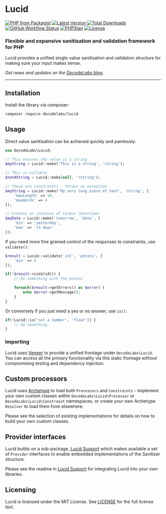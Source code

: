 # Lucid

[![PHP from Packagist](https://img.shields.io/packagist/php-v/decodelabs/lucid?style=flat)](https://packagist.org/packages/decodelabs/lucid)
[![Latest Version](https://img.shields.io/packagist/v/decodelabs/lucid.svg?style=flat)](https://packagist.org/packages/decodelabs/lucid)
[![Total Downloads](https://img.shields.io/packagist/dt/decodelabs/lucid.svg?style=flat)](https://packagist.org/packages/decodelabs/lucid)
[![GitHub Workflow Status](https://img.shields.io/github/workflow/status/decodelabs/lucid/Integrate)](https://github.com/decodelabs/lucid/actions/workflows/integrate.yml)
[![PHPStan](https://img.shields.io/badge/PHPStan-enabled-44CC11.svg?longCache=true&style=flat)](https://github.com/phpstan/phpstan)
[![License](https://img.shields.io/packagist/l/decodelabs/lucid?style=flat)](https://packagist.org/packages/decodelabs/lucid)

### Flexible and expansive sanitisation and validation framework for PHP

Lucid provides a unified single-value sanitisation and validation structure for making sure your input makes sense.

_Get news and updates on the [DecodeLabs blog](https://blog.decodelabs.com)._

---


## Installation

Install the library via composer:

```bash
composer require decodelabs/lucid
```

## Usage

Direct value sanitisation can be achieved quickly and painlessly:

```php
use DecodeLabs\Lucid;

// This ensures the value is a string
$myString = Lucid::make('This is a string', 'string');

// This is nullable
$notAString = Lucid::make(null, '?string');

// These are constraints - throws an exception
$myString = Lucid::make('My very long piece of text', 'string', [
    'maxLength' => 10,
    'maxWords' => 4
]);

// Creates an instance of Carbon (DateTime)
$myDate = Lucid::make('tomorrow', 'date', [
    'min' => 'yesterday',
    'max' => '+3 days'
]);
```

If you need more fine grained control of the responses to constraints, use <code>validate()</code>:

```php
$result = Lucid::validate('int', 'potato', [
    'min' => 4
]);

if(!$result->isValid()) {
    // Do something with the potato

    foreach($result->getErrors() as $error) {
        echo $error->getMessage();
    }
}
```

Or conversely if you just need a yes or no answer, use <code>is()</code>:

```php
if(!Lucid::is('not a number', 'float')) {
    // do something
}
```

### Importing

Lucid uses [Veneer](https://github.com/decodelabs/veneer) to provide a unified frontage under <code>DecodeLabs\Lucid</code>.
You can access all the primary functionality via this static frontage without compromising testing and dependency injection.


## Custom processors

Lucid uses [Archetype](https://github.com/decodelabs/archetype) to load both <code>Processors</code> and <code>Constraints</code> - implement your own custom classes within <code>DecodeLabs\Lucid\Processor</code> or <code>DecodeLabs\Lucid\Constraint</code> namespaces, or create your own Archetype <code>Resolver</code> to load them from elsewhere.

Please see the selection of existing implementations for details on how to build your own custom classes.


## Provider interfaces

Lucid builds on a sub-package, [Lucid Support](https://github.com/decodelabs/lucid-support) which makes available a set of <code>Provider</code> interfaces to enable embedded implementations of the Sanitizer structure.

Please see the readme in [Lucid Support](https://github.com/decodelabs/lucid-support) for integrating Lucid into your own libraries.


## Licensing
Lucid is licensed under the MIT License. See [LICENSE](./LICENSE) for the full license text.
